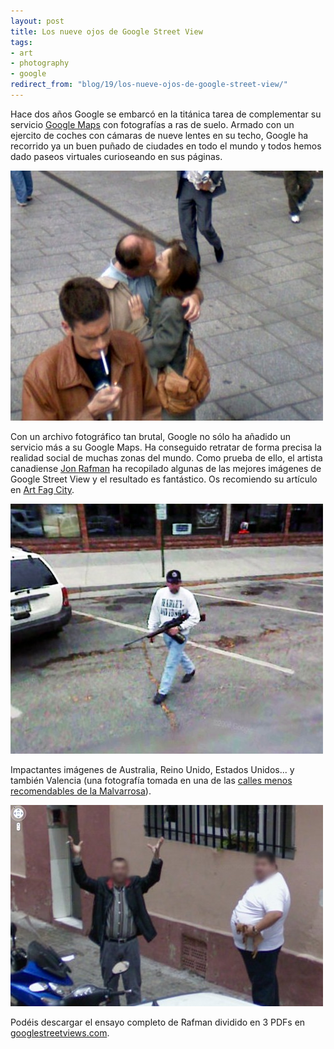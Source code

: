 ```yaml
---
layout: post
title: Los nueve ojos de Google Street View
tags:
- art
- photography
- google
redirect_from: "blog/19/los-nueve-ojos-de-google-street-view/"
---
```

Hace dos años Google se embarcó en la titánica tarea de complementar su servicio <a href="http://maps.google.es/">Google Maps</a> con fotografías a ras de suelo. Armado con un ejercito de coches con cámaras de nueve lentes en su techo, Google ha recorrido ya un buen puñado de ciudades en todo el mundo y todos hemos dado paseos virtuales curioseando en sus páginas.

<img src="/images/7.jpg" width="500" height="400" alt="" />

Con un archivo fotográfico tan brutal, Google no sólo ha añadido un servicio más a su Google Maps. Ha conseguido retratar de forma precisa la realidad social de muchas zonas del mundo. Como prueba de ello, el artista canadiense <a href="http://jonrafman.com/">Jon Rafman</a> ha recopilado algunas de las mejores imágenes de Google Street View y el resultado es fantástico. Os recomiendo su artículo en <a href="http://www.artfagcity.com/2009/08/12/img-mgmt-the-nine-eyes-of-google-street-view/">Art Fag City</a>.<!--more-->

<img src="/images/9.jpg" width="500" height="400" alt="" />

Impactantes imágenes de Australia, Reino Unido, Estados Unidos... y también Valencia (una fotografía tomada en una de las <a href="http://maps.google.es/maps?f=q&amp;source=s_q&amp;hl=es&amp;q=Calle+del+Padre+Pedro+Velasco,+46011,+Valencia,+Comunidad+Valenciana&amp;sll=40.396764,-3.713379&amp;sspn=9.383591,18.127441&amp;ie=UTF8&amp;cd=1&amp;geocode=FfBlWgIdUfr6_w&amp;split=0&amp;ll=39.477115,-0.3262&amp;spn=0.004646,0.008851&amp;t=h&amp;z=17">calles menos recomendables de la Malvarrosa</a>).

<img src="/images/8.jpg" width="500" height="322" alt="" />

Podéis descargar el ensayo completo de Rafman dividido en 3 PDFs en <a href="http://googlestreetviews.com/">googlestreetviews.com</a>.
